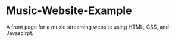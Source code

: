 # Music-Website-Example
A front page for a music streaming website using HTML, CSS, and Javascirpt.
